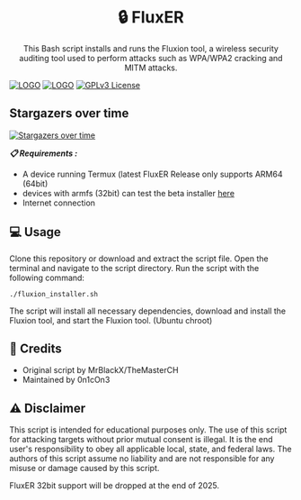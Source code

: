 <h1 align="center">🔒 FluxER</h1>
<p align="center">This Bash script installs and runs the Fluxion tool, a wireless security auditing tool used to perform attacks such as WPA/WPA2 cracking and MITM attacks.</p>        

[![LOGO](https://img.shields.io/github/issues/0n1cOn3/termux-wifi?style=plastic)]() [![LOGO](https://img.shields.io/github/issues-pr/0n1cOn3/termux-wifi?style=plastic)]() [![GPLv3 License](https://img.shields.io/badge/License-GPL%20v3-yellow.svg)](https://opensource.org/licenses/)
                
## Stargazers over time
[![Stargazers over time](https://starchart.cc/0n1cOn3/FluxER.svg?variant=adaptive)](https://starchart.cc/0n1cOn3/FluxER)

___📋 Requirements :___

- A device running Termux (latest FluxER Release only supports ARM64 (64bit)
- devices with armfs (32bit) can test the beta installer [here](https://github.com/0n1cOn3/FluxER/tree/Beta-x86-and-x64-support)
- Internet connection

## 💻 Usage

Clone this repository or download and extract the script file.
Open the terminal and navigate to the script directory.
Run the script with the following command:

    ./fluxion_installer.sh

The script will install all necessary dependencies, download and install the Fluxion tool, and start the Fluxion tool. (Ubuntu chroot)

## 👥 Credits

- Original script by MrBlackX/TheMasterCH
- Maintained by 0n1cOn3

## ⚠️ Disclaimer

This script is intended for educational purposes only. 
The use of this script for attacking targets without prior mutual consent is illegal. 
It is the end user's responsibility to obey all applicable local, state, and federal laws. The authors of this script assume no liability and are not responsible for any misuse or damage caused by this script.

FluxER 32bit support will be dropped at the end of 2025.
